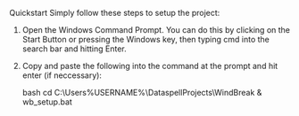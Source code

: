 Quickstart
Simply follow these steps to setup the project:
1) Open the Windows Command Prompt.
You can do this by clicking on the Start Button or pressing the Windows key, then typing cmd into the search bar and hitting Enter.
2) Copy and paste the following into the command at the prompt and hit enter (if neccessary):


    bash cd C:\Users\%USERNAME%\DataspellProjects\WindBreak & wb_setup.bat